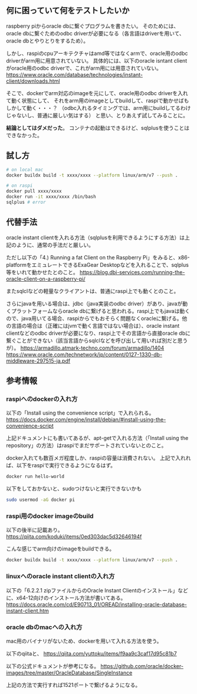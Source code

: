 ## 何に困っていて何をテストしたいか
raspberry piからoracle dbに繋ぐプログラムを書きたい。
そのためには、oracle dbに繋ぐためのodbc driverが必要になる（各言語はdriverを用いて、oracle dbとやりとりをするため）。

しかし、raspiのcpuアーキテクチャはamd等ではなくarmで、oracle用のodbc driverがarm用に用意されていない。
具体的には、以下のoracle isntant clientがoracle用のodbc driverで、これがarm用には用意されていない。
https://www.oracle.com/database/technologies/instant-client/downloads.html

そこで、dockerでarm対応のimageを元にして、oracle用のodbc driverを入れて動く状態にして、
それをarm用のimageとしてbuildして、raspiで動かせばもしかして動く・・・？
（odbc入れるタイミングでは、arm用にbuildしてるわけじゃないし、普通に厳しい気はする）
と思い、とりあえず試してみることに。

**結論としてはダメだった**。
コンテナの起動はできるけど、sqlplusを使うことはできなかった。

## 試し方
```bash
# on local mac
docker buildx build -t xxxx/xxxx --platform linux/arm/v7 --push .

# on raspi
docker pull xxxx/xxxx
docker run -it xxxx/xxxx /bin/bash
sqlplus # error
```

## 代替手法

oracle instant clientを入れる方法（sqlplusを利用できるようにする方法）は上記のように、通常の手法だと厳しい。

ただし以下の「4.) Running a fat Client on the Raspberry Pi」をみると、x86-platformをエミュレートできるExaGear Desktopなどを入れることで、sqlplus等をいれて動かせたとのこと。
https://blog.dbi-services.com/running-the-oracle-client-on-a-raspberry-pi/

またsqlclなどの軽量なクライアントは、普通にraspi上でも動くとのこと。

さらにjavaを用いる場合は、jdbc（java実装のodbc driver）があり、javaが動くプラットフォームならoracle dbに繋げると思われる。raspi上でもjavaは動くので、java用いてる場合、raspiからでもおそらく問題なくoracleに繋げる。他の言語の場合は（正確にはjvmで動く言語ではない場合は）、oracle instant clientなどのodbc driverが必要になり、raspi上でその言語から直接oracle dbに繋ぐことができない（該当言語からsqlclなどを呼び出して用いれば別だと思うが）。
https://armadillo.atmark-techno.com/forum/armadillo/1404
https://www.oracle.com/technetwork/jp/content/0127-1330-db-middleware-297515-ja.pdf

## 参考情報

### raspiへのdockerの入れ方
以下の「Install using the convenience script」で入れられる。
https://docs.docker.com/engine/install/debian/#install-using-the-convenience-script

上記ドキュメントにも書いてあるが、apt-getで入れる方法（「Install using the repository」の方法）はraspiでまだサポートされていないとのこと。

docker入れても数百メガ程度しか、raspiの容量は消費されない。
上記で入れれば、以下をraspiで実行できるようになるはず。
```bash
docker run hello-world
```

以下をしておかないと、sudoつけないと実行できないかも
```bash
sudo usermod -aG docker pi
```


### raspi用のdocker imageのbuild
以下の後半に記載あり。
https://qiita.com/koduki/items/0ed303dac5d32646194f

こんな感じでarm向けのimageをbuildできる。
```bash
docker buildx build -t xxxx/xxxx --platform linux/arm/v7 --push .
```

### linuxへのoracle instant clientの入れ方
以下の「6.2.2.1 zipファイルからのOracle Instant Clientのインストール」などに、x64-12向けのインストール方法が書いてある。
https://docs.oracle.com/cd/E90713_01/OREAD/installing-oracle-database-instant-client.htm


### oracle dbのmacへの入れ方
mac用のバイナリがないため、dockerを用いて入れる方法を使う。

以下のqiitaと、
https://qiita.com/yuttoku/items/f9aa9c3caf17d95c81b7

以下の公式ドキュメントが参考になる。
https://github.com/oracle/docker-images/tree/master/OracleDatabase/SingleInstance

上記の方法で実行すれば1521ポートで繋げるようになる。


